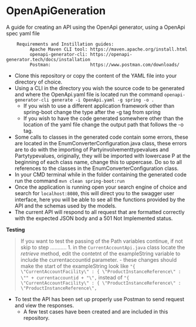 # OpenApiGeneration
A guide for creating an API using the OpenApi generator, using a OpenApi spec yaml file

        Requirements and Instillation guides:
             Apache Maven CLI tool: https://maven.apache.org/install.html
             openapi-generator-cli: https://openapi-generator.tech/docs/installation
             Postman:               https://www.postman.com/downloads/

* Clone this repository or copy the content of the YAML file into your directory of choice.
* Using a CLI in the directory you wish the source code to be generated and where the OpenApi.yaml file is located run the command `openapi-generator-cli generate -i OpenApi.yaml -g spring -o .` 
    * If you wish to use a different application framework other than spring-boot change the type after the -g tag from spring 
    * If you wish to have the code generated somewhere other than the location of the yaml file change the output path that follows the -o tag.
* Some calls to classes in the generated code contain some errors, these are located in the EnumConverterConfiguration.java class, these errors are to do with the importing of Partyinvolvementtypevalues and Partytypevalues, originally, they will be imported with lowercase P at the beginning of each class name, change this to uppercase. Do so to all references to the classes in the EnumConverterConfiguration class.
* In your CMD terminal while in the folder containing the generated code run the command `mvn clean spring-boot:run` 
* Once the application is running open your search engine of choice and search for `localhost:8080`, this will direct you to the swagger user interface, here you will be able to see all the functions provided by the API and the schemas used by the models.
* The current API will respond to all request that are formatted correctly with the expected JSON body and a 501 Not Implemented status.

**Testing**

> If you want to test the passing of the Path variables continue, if not skip to step ...........
    1. in the `CurrentAccountApi.java` class locate the *retrieve* method, edit the contetnt of the exampleString variable to include the currentaccountid parameter.
    - these changes should make the start of the exampleString look like `"{ \"CurrentAccountFacility\" : { \"ProductInstanceReference\" : \"" + currentaccountid + "\",` instead of `"{ \"CurrentAccountFacility\" : { \"ProductInstanceReference\" : \"ProductInstanceReference\",`
* To test the API has been set up properly use Postman to send request and view the responses.
    * A few test cases have been created and are included in this repository.

